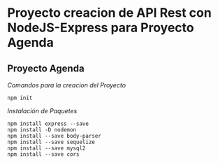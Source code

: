 # Proyecto creacion de API Rest con NodeJS-Express para Proyecto Agenda

## Proyecto Agenda

_Comandos para la creacion del Proyecto_

```
npm init
```

_Instalación de Paquetes_

```
npm install express --save
npm install -D nodemon
npm install --save body-parser
npm install --save sequelize
npm install --save mysql2
npm install --save cors

```